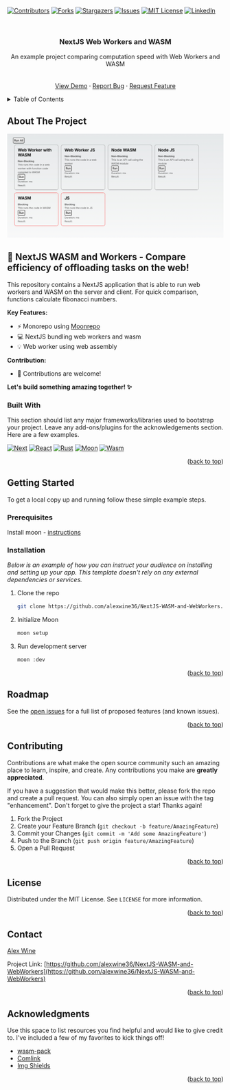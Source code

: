 <!-- Improved compatibility of back to top link: See: https://github.com/alexwine36/NextJS-WASM-and-WebWorkers/pull/73 -->
<a id="readme-top"></a>
<!--
*** Thanks for checking out the NextJS Web Workers and WASM. If you have a suggestion
*** that would make this better, please fork the repo and create a pull request
*** or simply open an issue with the tag "enhancement".
*** Don't forget to give the project a star!
*** Thanks again! Now go create something AMAZING! :D
-->



<!-- PROJECT SHIELDS -->
<!--
*** I'm using markdown "reference style" links for readability.
*** Reference links are enclosed in brackets [ ] instead of parentheses ( ).
*** See the bottom of this document for the declaration of the reference variables
*** for contributors-url, forks-url, etc. This is an optional, concise syntax you may use.
*** https://www.markdownguide.org/basic-syntax/#reference-style-links
-->
[![Contributors][contributors-shield]][contributors-url]
[![Forks][forks-shield]][forks-url]
[![Stargazers][stars-shield]][stars-url]
[![Issues][issues-shield]][issues-url]
[![MIT License][license-shield]][license-url]
[![LinkedIn][linkedin-shield]][linkedin-url]



<!-- PROJECT LOGO -->
<br />
<div align="center">
  <!-- <a href="https://github.com/alexwine36/NextJS-WASM-and-WebWorkers">
    <img src="images/logo.png" alt="Logo" width="80" height="80">
  </a> -->

  <h3 align="center">NextJS Web Workers and WASM</h3>

  <p align="center">
    <div>An example project comparing computation speed with Web Workers and WASM</div>
    <br />
    <!-- <a href="https://github.com/alexwine36/NextJS-WASM-and-WebWorkers"><strong>Explore the docs »</strong></a>
    <br /> -->
    <br />
    <a href="https://moon-repo-test.vercel.app/">View Demo</a>
    ·
    <a href="https://github.com/alexwine36/NextJS-WASM-and-WebWorkers/issues/new?labels=bug&template=bug-report---.md">Report Bug</a>
    ·
    <a href="https://github.com/alexwine36/NextJS-WASM-and-WebWorkers/issues/new?labels=enhancement&template=feature-request---.md">Request Feature</a>
  </p>
</div>



<!-- TABLE OF CONTENTS -->
<details>
  <summary>Table of Contents</summary>
  <ol>
    <li>
      <a href="#about-the-project">About The Project</a>
      <ul>
        <li><a href="#built-with">Built With</a></li>
      </ul>
    </li>
    <li>
      <a href="#getting-started">Getting Started</a>
      <ul>
        <li><a href="#prerequisites">Prerequisites</a></li>
        <li><a href="#installation">Installation</a></li>
      </ul>
    </li>
    <li><a href="#usage">Usage</a></li>
    <li><a href="#roadmap">Roadmap</a></li>
    <li><a href="#contributing">Contributing</a></li>
    <li><a href="#license">License</a></li>
    <li><a href="#contact">Contact</a></li>
    <li><a href="#acknowledgments">Acknowledgments</a></li>
  </ol>
</details>



<!-- ABOUT THE PROJECT -->
## About The Project

[![Product Name Screen Shot][product-screenshot]](https://example.com)

##  🚀  **NextJS WASM and Workers** - Compare efficiency of offloading tasks on the web! 

This repository contains a NextJS application that is able to run web workers and WASM on the server and client. For quick comparison, functions calculate fibonacci numbers.

**Key Features:** 
- ⚡️  Monorepo using [Moonrepo][moon-url]
- 💻  NextJS bundling web workers and wasm
- 💡  Web worker using web assembly

<!-- **Getting Started:** 
- ➡️  [Briefly explain how to get started with the project]
-  [Optional: Link to documentation] -->

**Contribution:** 
- 🎉  Contributions are welcome! 
<!-- -  [Optional: Link to contribution guidelines] -->

**Let's build something amazing together! ✨** 



### Built With

This section should list any major frameworks/libraries used to bootstrap your project. Leave any add-ons/plugins for the acknowledgements section. Here are a few examples.

[![Next][Next.js]][Next-url]
[![React][React.js]][React-url]
[![Rust][Rust]][Rust-url]
[![Moon][Moon]][Moon-url]
[![Wasm][Wasm]][Wasm-url]

<p align="right">(<a href="#readme-top">back to top</a>)</p>



<!-- GETTING STARTED -->
## Getting Started


To get a local copy up and running follow these simple example steps.

### Prerequisites

Install moon - [instructions](https://moonrepo.dev/docs/install)

<!-- ```sh
moon setup
```


Run dev servers
```sh
moon :dev
``` -->

### Installation

_Below is an example of how you can instruct your audience on installing and setting up your app. This template doesn't rely on any external dependencies or services._


1. Clone the repo
   ```sh
   git clone https://github.com/alexwine36/NextJS-WASM-and-WebWorkers.git
   ```
2. Initialize Moon
   ```sh
   moon setup
   ```
3. Run development server
   ```sh
   moon :dev
   ```

<p align="right">(<a href="#readme-top">back to top</a>)</p>



<!-- USAGE EXAMPLES -->
<!-- ## Usage

Use this space to show useful examples of how a project can be used. Additional screenshots, code examples and demos work well in this space. You may also link to more resources.

_For more examples, please refer to the [Documentation](https://example.com)_

<p align="right">(<a href="#readme-top">back to top</a>)</p> -->



<!-- ROADMAP -->
## Roadmap

<!-- - [x] Add Changelog
- [x] Add back to top links
- [ ] Add Additional Templates w/ Examples
- [ ] Add "components" document to easily copy & paste sections of the readme
- [ ] Multi-language Support
    - [ ] Chinese
    - [ ] Spanish -->

See the [open issues](https://github.com/alexwine36/NextJS-WASM-and-WebWorkers/issues) for a full list of proposed features (and known issues).

<p align="right">(<a href="#readme-top">back to top</a>)</p>



<!-- CONTRIBUTING -->
## Contributing

Contributions are what make the open source community such an amazing place to learn, inspire, and create. Any contributions you make are **greatly appreciated**.

If you have a suggestion that would make this better, please fork the repo and create a pull request. You can also simply open an issue with the tag "enhancement".
Don't forget to give the project a star! Thanks again!

1. Fork the Project
2. Create your Feature Branch (`git checkout -b feature/AmazingFeature`)
3. Commit your Changes (`git commit -m 'Add some AmazingFeature'`)
4. Push to the Branch (`git push origin feature/AmazingFeature`)
5. Open a Pull Request

<p align="right">(<a href="#readme-top">back to top</a>)</p>



<!-- LICENSE -->
## License

Distributed under the MIT License. See `LICENSE` for more information.

<p align="right">(<a href="#readme-top">back to top</a>)</p>



<!-- CONTACT -->
## Contact


[Alex Wine](https://github.com/alexwine36)

Project Link: [https://github.com/alexwine36/NextJS-WASM-and-WebWorkers](https://github.com/alexwine36/NextJS-WASM-and-WebWorkers)

<p align="right">(<a href="#readme-top">back to top</a>)</p>



<!-- ACKNOWLEDGMENTS -->
## Acknowledgments

Use this space to list resources you find helpful and would like to give credit to. I've included a few of my favorites to kick things off!

* [wasm-pack](https://github.com/rustwasm/wasm-pack)
* [Comlink](https://github.com/GoogleChromeLabs/comlink)
* [Img Shields](https://shields.io)



<p align="right">(<a href="#readme-top">back to top</a>)</p>



<!-- MARKDOWN LINKS & IMAGES -->
<!-- https://www.markdownguide.org/basic-syntax/#reference-style-links -->
[contributors-shield]: https://img.shields.io/github/contributors/alexwine36/NextJS-WASM-and-WebWorkers.svg?style=for-the-badge
[contributors-url]: https://github.com/alexwine36/NextJS-WASM-and-WebWorkers/graphs/contributors
[forks-shield]: https://img.shields.io/github/forks/alexwine36/NextJS-WASM-and-WebWorkers.svg?style=for-the-badge
[forks-url]: https://github.com/alexwine36/NextJS-WASM-and-WebWorkers/network/members
[stars-shield]: https://img.shields.io/github/stars/alexwine36/NextJS-WASM-and-WebWorkers.svg?style=for-the-badge
[stars-url]: https://github.com/alexwine36/NextJS-WASM-and-WebWorkers/stargazers
[issues-shield]: https://img.shields.io/github/issues/alexwine36/NextJS-WASM-and-WebWorkers.svg?style=for-the-badge
[issues-url]: https://github.com/alexwine36/NextJS-WASM-and-WebWorkers/issues
[license-shield]: https://img.shields.io/github/license/alexwine36/NextJS-WASM-and-WebWorkers.svg?style=for-the-badge
[license-url]: https://github.com/alexwine36/NextJS-WASM-and-WebWorkers/blob/master/LICENSE.txt
[linkedin-shield]: https://img.shields.io/badge/-LinkedIn-black.svg?style=for-the-badge&logo=linkedin&colorB=555
[linkedin-url]: https://linkedin.com/in/alexwine
[product-screenshot]: docs/assets/screenshot.jpg
[Next.js]: https://img.shields.io/badge/next.js-000000?style=for-the-badge&logo=nextdotjs&logoColor=white
[Next-url]: https://nextjs.org/
[React.js]: https://img.shields.io/badge/React-20232A?style=for-the-badge&logo=react&logoColor=61DAFB
[React-url]: https://reactjs.org/
[Rust]: https://img.shields.io/badge/Rust-CE412B?style=for-the-badge&logo=rust&logoColor=white
[Rust-url]: https://www.rust-lang.org/
[Moon]: https://img.shields.io/badge/Moonrepo-6e58d1?style=for-the-badge&logo=moonrepo&logoColor=white
[Moon-url]: https://moonrepo.dev/

[Wasm]: https://img.shields.io/badge/webassembly-6550F0?style=for-the-badge&logo=webassembly&logoColor=white
[Wasm-url]: https://webassembly.org/


